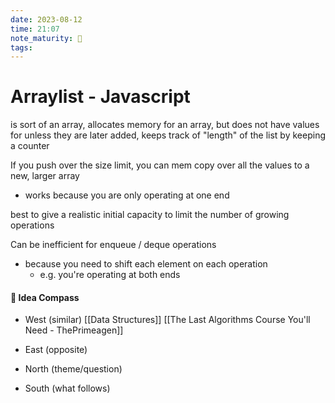 ```yaml
---
date: 2023-08-12
time: 21:07
note_maturity: 🌱
tags: 
---
```


# Arraylist - Javascript

is sort of an array, allocates memory for an array, but does not have values for unless they are later added, keeps track of "length" of the list by keeping a counter

If you push over the size limit, you can mem copy over all the values to a new, larger array
- works because you are only operating at one end 

best to give a realistic initial capacity to limit the number of growing operations 

Can be inefficient for enqueue / deque operations 
- because you need to shift each element on each operation
	- e.g. you're operating at both ends 












#### 🧭  Idea Compass
- West  (similar) 
[[Data Structures]]
[[The Last Algorithms Course You'll Need - ThePrimeagen]]
- East (opposite)

- North (theme/question)

- South (what follows)

